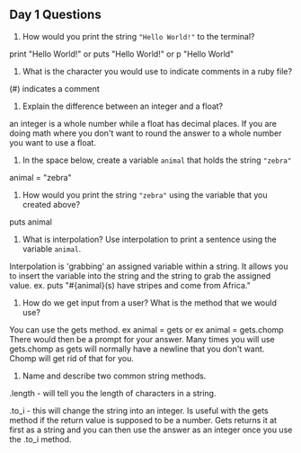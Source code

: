 ## Day 1 Questions

1. How would you print the string `"Hello World!"` to the terminal?

print "Hello World!" or puts "Hello World!" or p "Hello World"

1. What is the character you would use to indicate comments in a ruby file?

(#) indicates a comment

1. Explain the difference between an integer and a float?

an integer is a whole number while a float has decimal places. If you are
doing math where you don't want to round the answer to a whole number you want
to use a float.

1. In the space below, create a variable `animal` that holds the string `"zebra"`

animal = "zebra"

1. How would you print the string `"zebra"` using the variable that you created above?

puts animal

1. What is interpolation? Use interpolation to print a sentence using the variable `animal`.

Interpolation is 'grabbing' an assigned variable within a string. It allows you
to insert the variable into the string and the string to grab the assigned value.
ex. puts "#{animal}(s) have stripes and come from Africa."

1. How do we get input from a user? What is the method that we would use?

You can use the gets method.
ex animal = gets
or
ex animal = gets.chomp
There would then be a prompt for your answer. Many times you will use gets.chomp
as gets will normally have a newline that you don't want. Chomp will get rid of that for you.

1. Name and describe two common string methods.

.length - will tell you the length of characters in a string.

.to_i - this will change the string into an integer. Is useful with the gets
method if the return value is supposed to be a number. Gets returns it at first
as a string and you can then use the answer as an integer once you use the .to_i
method.

